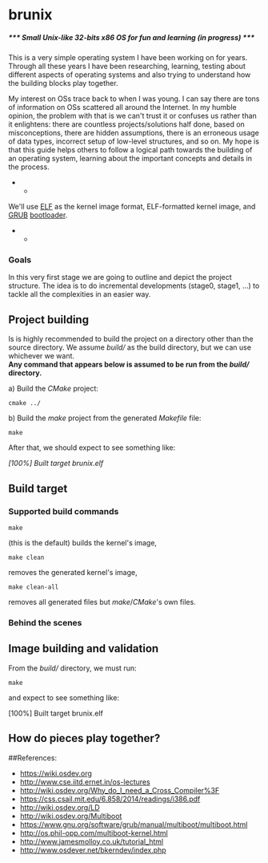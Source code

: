 # brunix
##### *** Small Unix-like 32-bits x86 OS for fun and learning (in progress) ***



This is a very simple operating system I have been working on for years. 
Through all these years I have been researching, learning, testing about different aspects of operating systems and also trying to understand how the building blocks play together.

My interest on OSs trace back to when I was young. I can say there are tons of information on OSs scattered
all around the Internet. In my humble opinion, the problem with that is we can't trust it or confuses us 
rather than it enlightens: there are countless 
projects/solutions half done, based on misconceptions, there are hidden assumptions, there is an erroneous 
usage of data types, incorrect setup of low-level structures, and so on. 
My hope is that this guide helps others to follow a logical path towards the building of an operating system,
learning about the important concepts and details in the process.

- -
We'll use [ELF](http://wiki.osdev.org/ELF) as the kernel image format, ELF-formatted kernel image,
and [GRUB](https://wiki.osdev.org/GRUB) [bootloader](https://wiki.osdev.org/Bootloader).
- -


### Goals

In this very first stage we are going to outline and depict the project structure. The idea is to do incremental 
developments (stage0, stage1, ...) to tackle all the complexities in an easier way.


## Project building

Is is highly recommended to build the project on a directory other than the source directory. We assume *build/* as the build directory, but we can use whichever we want.\
__Any command that appears below is assumed to be run from the *build/* directory.__

a) Build the *CMake* project:

	cmake ../

b) Build the *make* project from the generated *Makefile* file:

	make

After that, we should expect to see something like:

_[100%] Built target brunix.elf_


## Build target

### Supported build commands

	make
(this is the default) builds the kernel's image,

	make clean
removes the generated kernel's image,

	make clean-all
removes all generated files but *make*/*CMake*'s own files.


### Behind the scenes




## Image building and validation

From the *build/* directory, we must run:

	make

and expect to see something like:

[100%] Built target brunix.elf


## How do pieces play together?



##References:

* https://wiki.osdev.org
* http://www.cse.iitd.ernet.in/os-lectures
* http://wiki.osdev.org/Why_do_I_need_a_Cross_Compiler%3F
* https://css.csail.mit.edu/6.858/2014/readings/i386.pdf
* http://wiki.osdev.org/LD
* http://wiki.osdev.org/Multiboot
* https://www.gnu.org/software/grub/manual/multiboot/multiboot.html
* http://os.phil-opp.com/multiboot-kernel.html
* http://www.jamesmolloy.co.uk/tutorial_html
* http://www.osdever.net/bkerndev/index.php
